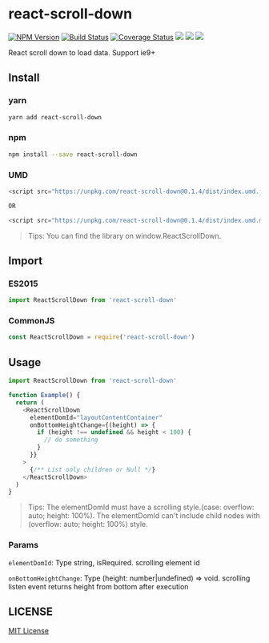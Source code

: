 # react-scroll-down

[![NPM Version][npm-image]][npm-url]
[![Build Status][travis-image]][travis-url]
[![Coverage Status][coverage-image]][coverage-url]
![][david-url]
![][dt-url]
![][license-url]

React scroll down to load data. Support ie9+

## Install

### yarn

```bash
yarn add react-scroll-down
```

### npm

```bash
npm install --save react-scroll-down
```

### UMD

```javascript
<script src="https://unpkg.com/react-scroll-down@0.1.4/dist/index.umd.js"></script>

OR

<script src="https://unpkg.com/react-scroll-down@0.1.4/dist/index.umd.min.js"></script>
```

> Tips: You can find the library on window.ReactScrollDown.

## Import

### ES2015

```javascript
import ReactScrollDown from 'react-scroll-down'
```

### CommonJS

```javascript
const ReactScrollDown = require('react-scroll-down')
```

## Usage

```javascript
import ReactScrollDown from 'react-scroll-down'

function Example() {
  return (
    <ReactScrollDown
      elementDomId="layoutContentContainer"
      onBottomHeightChange={(height) => {
        if (height !== undefined && height < 100) {
          // do something
        }
      }}
    >
      {/** List only children or Null */}
    </ReactScrollDown>
  )
}
```

> Tips:
> The elementDomId must have a scrolling style.(case: overflow: auto; height: 100%).
> The elementDomId can't include child nodes with (overflow: auto; height: 100%) style.

### Params

`elementDomId`: Type string, isRequired. scrolling element id

`onBottomHeightChange`: Type (height: number|undefined) => void. scrolling listen event returns height from bottom after execution

## LICENSE

[MIT License](https://raw.githubusercontent.com/sanshuiwang/react-scroll-down/master/LICENSE)

[npm-url]: https://npmjs.org/package/react-scroll-down
[npm-image]: https://badge.fury.io/js/react-scroll-down.png
[david-url]: https://david-dm.org/sanshuiwang/react-scroll-down.png
[travis-image]: https://api.travis-ci.com/sanshuiwang/react-scroll-down.svg?branch=master
[travis-url]: https://travis-ci.com/sanshuiwang/react-scroll-down
[coverage-image]: https://coveralls.io/repos/github/sanshuiwang/react-scroll-down/badge.svg?branch=master
[coverage-url]: https://coveralls.io/github/sanshuiwang/react-scroll-down
[dt-url]: https://img.shields.io/npm/dt/react-scroll-down.svg
[license-url]: https://img.shields.io/npm/l/react-scroll-down.svg
